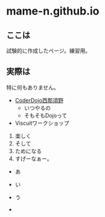 # mame-n.github.io
## ここは
試験的に作成したページ。練習用。
## 実際は
特に何もありません。

* [CoderDojo西那須野](/coderdojo.md/)
  * いつやるの
  * そもそもDojoって
* Viscuitワークショップ

1. 楽しく
  1. そして
3. ためになる
4. すげーなぁー。

- あ


- い
- う
- 
